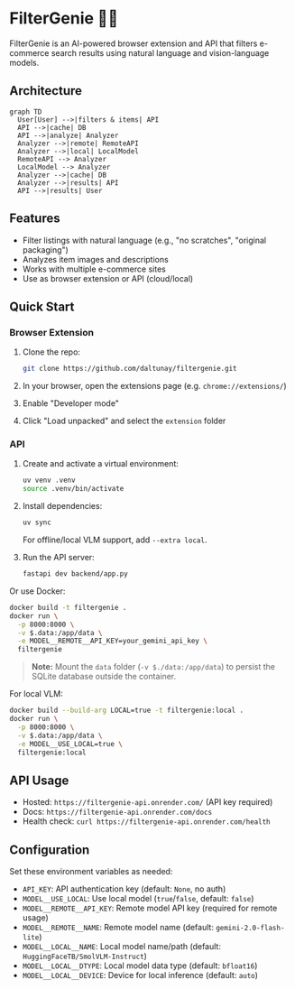 # FilterGenie 🧞‍♂️

FilterGenie is an AI-powered browser extension and API that filters e-commerce search results using natural language and vision-language models.

## Architecture

```mermaid
graph TD
  User[User] -->|filters & items| API
  API -->|cache| DB
  API -->|analyze| Analyzer
  Analyzer -->|remote| RemoteAPI
  Analyzer -->|local| LocalModel
  RemoteAPI --> Analyzer
  LocalModel --> Analyzer
  Analyzer -->|cache| DB
  Analyzer -->|results| API
  API -->|results| User
```

## Features

- Filter listings with natural language (e.g., "no scratches", "original packaging")
- Analyzes item images and descriptions
- Works with multiple e-commerce sites
- Use as browser extension or API (cloud/local)

## Quick Start

### Browser Extension

1. Clone the repo:

   ```bash
   git clone https://github.com/daltunay/filtergenie.git
   ```

2. In your browser, open the extensions page (e.g. `chrome://extensions/`)
3. Enable "Developer mode"
4. Click "Load unpacked" and select the `extension` folder

### API

1. Create and activate a virtual environment:

   ```bash
   uv venv .venv
   source .venv/bin/activate
   ```

2. Install dependencies:

   ```bash
   uv sync
   ```

   For offline/local VLM support, add `--extra local`.

3. Run the API server:

   ```bash
   fastapi dev backend/app.py
   ```

Or use Docker:

```bash
docker build -t filtergenie .
docker run \
  -p 8000:8000 \
  -v $.data:/app/data \
  -e MODEL__REMOTE__API_KEY=your_gemini_api_key \
  filtergenie
```

> **Note:** Mount the `data` folder (`-v $./data:/app/data`) to persist the SQLite database outside the container.

For local VLM:

```bash
docker build --build-arg LOCAL=true -t filtergenie:local .
docker run \
  -p 8000:8000 \
  -v $.data:/app/data \
  -e MODEL__USE_LOCAL=true \
  filtergenie:local
```

## API Usage

- Hosted: `https://filtergenie-api.onrender.com/` (API key required)
- Docs: `https://filtergenie-api.onrender.com/docs`
- Health check: `curl https://filtergenie-api.onrender.com/health`

## Configuration

Set these environment variables as needed:

- `API_KEY`: API authentication key (default: `None`, no auth)
- `MODEL__USE_LOCAL`: Use local model (`true`/`false`, default: `false`)
- `MODEL__REMOTE__API_KEY`: Remote model API key (required for remote usage)
- `MODEL__REMOTE__NAME`: Remote model name (default: `gemini-2.0-flash-lite`)
- `MODEL__LOCAL__NAME`: Local model name/path (default: `HuggingFaceTB/SmolVLM-Instruct`)
- `MODEL__LOCAL__DTYPE`: Local model data type (default: `bfloat16`)
- `MODEL__LOCAL__DEVICE`: Device for local inference (default: `auto`)
